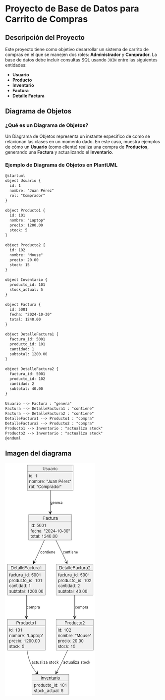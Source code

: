 # Proyecto de Base de Datos para Carrito de Compras

## Descripción del Proyecto
Este proyecto tiene como objetivo desarrollar un sistema de carrito de compras en el que se manejen dos roles: **Administrador** y **Comprador**. La base de datos debe incluir consultas SQL usando `JOIN` entre las siguientes entidades:

- **Usuario**
- **Producto**
- **Inventario**
- **Factura**
- **Detalle Factura**

## Diagrama de Objetos

### ¿Qué es un Diagrama de Objetos?
Un Diagrama de Objetos representa un instante específico de como se relacionan las clases en un momento dado. En este caso, muestra ejemplos de cómo un **Usuario** (como cliente) realiza una compra de **Productos**, generando una **Factura** y actualizando el **Inventario**.

### Ejemplo de Diagrama de Objetos en PlantUML

```plantuml
@startuml
object Usuario {
  id: 1
  nombre: "Juan Pérez"
  rol: "Comprador"
}

object Producto1 {
  id: 101
  nombre: "Laptop"
  precio: 1200.00
  stock: 5
}

object Producto2 {
  id: 102
  nombre: "Mouse"
  precio: 20.00
  stock: 15
}

object Inventario {
  producto_id: 101
  stock_actual: 5
}

object Factura {
  id: 5001
  fecha: "2024-10-30"
  total: 1240.00
}

object DetalleFactura1 {
  factura_id: 5001
  producto_id: 101
  cantidad: 1
  subtotal: 1200.00
}

object DetalleFactura2 {
  factura_id: 5001
  producto_id: 102
  cantidad: 2
  subtotal: 40.00
}

Usuario --> Factura : "genera"
Factura --> DetalleFactura1 : "contiene"
Factura --> DetalleFactura2 : "contiene"
DetalleFactura1 --> Producto1 : "compra"
DetalleFactura2 --> Producto2 : "compra"
Producto1 --> Inventario : "actualiza stock"
Producto2 --> Inventario : "actualiza stock"
@enduml
```
## Imagen del diagrama

![Diagrama de Objeto](DiagramObjeto.png)
